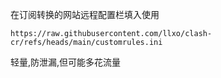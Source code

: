 在订阅转换的网站远程配置栏填入使用
```
https://raw.githubusercontent.com/llxo/clash-cr/refs/heads/main/customrules.ini
```
轻量,防泄漏,但可能多花流量
